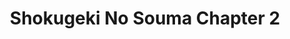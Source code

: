 ---
layout: item

title: Shokugeki No Souma Chapter 2
href: shokugeki-no-souma-chapter-2
tags: shokugeki-no-souma
chapter: 2

synopsis: Centuries ago, mankind was slaughtered to near extinction by monstrous humanoid creatures called titans, forcing humans to hide in fear behind enormous concentric walls. What makes these giants truly terrifying is that their taste for human flesh is not born out of hunger but what appears to be out of pleasure. To ensure their survival, the remnants of humanity began living within defensive barriers, resulting in one hundred years without a single titan encounter. However, that fragile calm is soon shattered when a colossal titan manages to breach the supposedly impregnable outer wall, reigniting the fight for survival against the man-eating abominations.

categories: manhwa
image: /assets/images/shokugeki-no-souma-chapter-2/00.jpg
---